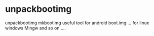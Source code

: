 unpackbootimg
=============

unpackbootimg  mkbootimg  useful  tool for android  boot.img ... for linux
windows Mingw and so on ....

